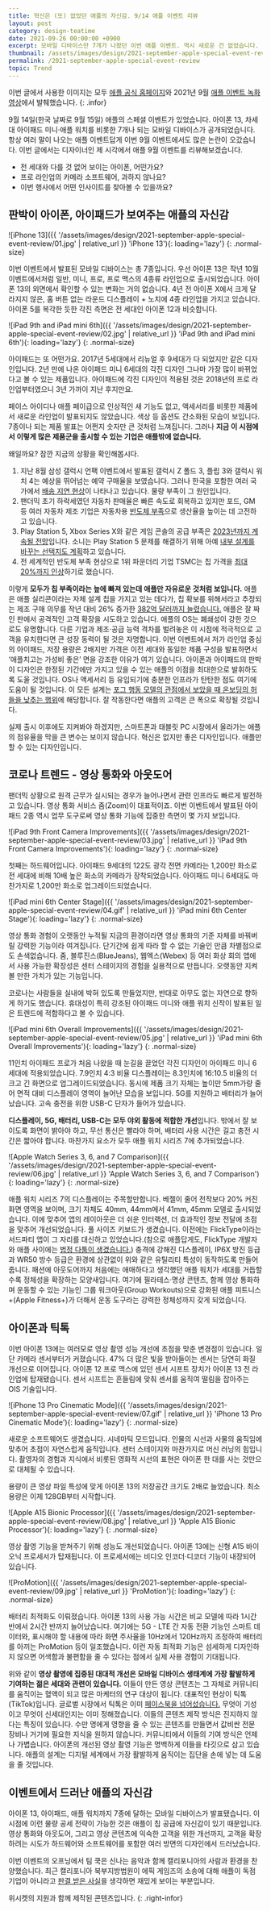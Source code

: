 ```yaml
---
title: 혁신은 (또) 없었던 애플의 자신감. 9/14 애플 이벤트 리뷰
layout: post
category: design-teatime
date: 2021-09-26 00:00:00 +0900
excerpt: 모바일 디바이스만 7개가 나왔던 이번 애플 이벤트. 역시 새로운 건 없었습니다. 그러나 애플의 고객은 큰 폭으로 확장될 것입니다. 왜일까요?
thumbnail: /assets/images/design/2021-september-apple-special-event-review/00.jpg
permalink: /2021-september-apple-special-event-review
topic: Trend
---
```


이번 글에서 사용한 이미지는 모두 <a title='Apple' href='https://apple.com' target='_blank' rel='noopener'>애플 공식 홈페이지</a>와 2021년 9월 <a title='Apple 이벤트 - 2021년 9월' href='https://www.apple.com/kr/apple-events/september-2021/' target='_blank' rel='noopener'>애플 이벤트 녹화 영상</a>에서 발췌했습니다.
{: .infor}

9월 14일(한국 날짜로 9월 15일) 애플의 스페셜 이벤트가 있었습니다. 아이폰 13, 차세대 아이패드 미니·애플 워치를 비롯한 7개나 되는 모바일 디바이스가 공개되었습니다. 항상 여러 말이 나오는 애플 이벤트답게 이번 9월 이벤트에서도 많은 논란이 오갔습니다. 이번 글에서는 디자이너인 제 시각에서 애플 9월 이벤트를 리뷰해보겠습니다.

- 전 세대와 다를 것 없어 보이는 아이폰, 어떤가요?
- 프로 라인업의 카메라 소프트웨어, 과하지 않나요?
- 이번 행사에서 어떤 인사이트를 찾아볼 수 있을까요?

## 판박이 아이폰, 아이패드가 보여주는 애플의 자신감

![iPhone 13]({{ '/assets/images/design/2021-september-apple-special-event-review/01.jpg' | relative_url }} 'iPhone 13'){: loading='lazy'}
{: .normal-size}

이번 이벤트에서 발표된 모바일 디바이스는 총 7종입니다. 우선 아이폰 13은 작년 10월 이벤트에서처럼 일반, 미니, 프로, 프로 맥스의 4종류 라인업으로 출시되었습니다. 아이폰 13의 외면에서 확인할 수 있는 변화는 거의 없습니다. 4년 전 아이폰 X에서 크게 달라지지 않은, 홈 버튼 없는 라운드 디스플레이 + 노치에 4종 라인업을 가지고 있습니다. 아이폰 5를 복각한 듯한 각진 측면은 전 세대인 아이폰 12과 비슷합니다.

![iPad 9th and iPad mini 6th]({{ '/assets/images/design/2021-september-apple-special-event-review/02.jpg' | relative_url }} 'iPad 9th and iPad mini 6th'){: loading='lazy'}
{: .normal-size}

아이패드는 또 어떤가요. 2017년 5세대에서 리뉴얼 후 9세대가 다 되었지만 같은 디자인입니다. 2년 만에 나온 아이패드 미니 6세대의 각진 디자인 그나마 가장 많이 바뀌었다고 볼 수 있는 제품입니다. 아이패드에 각진 디자인이 적용된 것은 2018년의 프로 라인업부터였으니 3년 가까이 지난 후지만요.

페이스 아이디나 애플 페이급으로 인상적인 새 기능도 없고, 액세서리를 비롯한 제품에서 새로운 라인업이 발표되지도 않았습니다. 색상 등 옵션도 간소화된 모습이 보입니다. 7종이나 되는 제품 발표는 어쩐지 숫자만 큰 것처럼 느껴집니다. 그러나 **지금 이 시점에서 이렇게 많은 제품군을 출시할 수 있는 기업은 애플밖에 없습니다.**

왜일까요? 잠깐 지금의 상황을 확인해봅시다.

1. 지난 8월 삼성 갤럭시 언팩 이벤트에서 발표된 갤럭시 Z 폴드 3, 플립 3와 갤럭시 워치 4는 예상을 뛰어넘는 예약 구매율을 보였습니다. 그러나 한국을 포함한 여러 국가에서 <a title='Furqan Shahid(Wccftech), 2021 - Galaxy Z Fold 3 and Z Flip 3 Sales Are Causing Shipment Problems for Samsung' href='https://wccftech.com/galaxy-z-fold-3-and-z-flip-3-sales-are-causing-shipment-problems-for-samsung/?refer=mag_epmat' target='_blank' rel='noopener'>배송 지연 현상</a>이 나타나고 있습니다. 물량 부족이 그 원인입니다.
2. 팬더믹 초기 하락세였던 자동차 판매율은 빠른 속도로 회복하고 있지만 포드, GM 등 여러 자동차 제조 기업은 자동차용 <a title='Mark Ludwikowski and William Sjoberg, 2021 - Semiconductor shortage and the U.S. auto industry' href='https://www.reuters.com/legal/legalindustry/semiconductor-shortage-us-auto-industry-2021-06-22/?refer=mag_epmat' target='_blank' rel='noopener'>반도체 부족</a>으로 생산율을 높이는 데 고전하고 있습니다.
3. Play Station 5, Xbox Series X와 같은 게임 콘솔의 공급 부족은 <a title='Dalton Cooper, 2021 - PS5, Xbox Series X Supply Shortages Could Last Until 2023' href='https://gamerant.com/ps5-xbox-series-x-chip-shortage/?refer=mag_epmat' target='_blank' rel='noopener'>2023년까지 계속될 전망</a>입니다. 소니는 Play Station 5 문제를 해결하기 위해 아예 <a title='Michael Beckwith, 2021 - PS5 Reportedly Getting Hardware Redesign Next Year Due to Supply Shortages' href='https://gamerant.com/ps5-reported-hardware-redesign-2022-supply-shortages/?refer=mag_epmat' target='_blank' rel='noopener'>내부 설계를 바꾸는 선택지도 계획</a>하고 있습니다.
4. 전 세계적인 반도체 부족 현상으로 1위 파운더리 기업 TSMC는 칩 가격을 <a title='Yu Nakamura(Nikkei), 2021 - TSMC hikes chip prices up to 20% amid supply shortage' href='https://asia.nikkei.com/Business/Tech/Semiconductors/TSMC-hikes-chip-prices-up-to-20-amid-supply-shortage?refer=mag_epmat' target='_blank' rel='noopener'>최대 20%까지 인상</a>하기로 했습니다.

이렇게 **모두가 칩 부족이라는 늪에 빠져 있는데 애플만 자유로운 것처럼 보입니다.** 애플은 애플 실리콘이라는 자체 설계 칩을 가지고 있는 데다가, 칩 확보를 위해서라고 추정되는 제조 구매 의무를 작년 대비 26% 증가한 <a title='Josh Centers, 2021 - Apple Is Now an Antifragile Company' href='https://tidbits.com/2021/07/30/apple-is-now-an-antifragile-company/?refer=mag_epmat' target='_blank' rel='noopener'>382억 달러까지 늘렸습니다.</a> 애플은 잘 짜인 판에서 공격적인 고객 확장을 시도하고 있습니다. 애플의 OS는 폐쇄성이 강한 것으로도 유명합니다. 다른 기업과 제조·공급 능력 격차를 벌려놓은 이 시점에 적극적으로 고객을 유치한다면 큰 성장 동력이 될 것은 자명합니다. 이번 이벤트에서 저가 라인업 중심의 아이패드, 저장 용량은 2배지만 가격은 이전 세대와 동일한 제품 구성을 발표하면서 ‘애플치고는 가성비 좋은’ 면을 강조한 이유가 여기 있습니다. 아이폰과 아이패드의 판박이 디자인은 한정된 기간에만 가지고 있을 수 있는 애플의 이점을 최대한으로 발휘하도록 도울 것입니다. OS나 액세서리 등 유입되기에 충분한 인프라가 탄탄한 점도 여기에 도움이 될 것입니다. 이 모든 설계는 <a title='매거진 입맛 - 고객 10명 중 6명은 한번 쓰고 버린다. 줄줄 새는 제품 온보딩 고치기' href='/product-led-growth-onboarding' target='_blank' rel='noopener'>포그 행동 모델의 관점에서 보았을 때 온보딩의 허들을 낮추는 행위</a>에 해당합니다. 잘 작동한다면 애플의 고객은 큰 폭으로 확장될 것입니다.

실제 출시 이후에도 지켜봐야 하겠지만, 스마트폰과 태블릿 PC 시장에서 올라가는 애플의 점유율을 막을 큰 변수는 보이지 않습니다. 혁신은 없지만 좋은 디자인입니다. 애플만 할 수 있는 디자인입니다.

## 코로나 트렌드 - 영상 통화와 아웃도어

팬더믹 상황으로 원격 근무가 실시되는 경우가 늘어나면서 관련 인프라도 빠르게 발전하고 있습니다. 영상 통화 서비스 줌(Zoom)이 대표적이죠. 이번 이벤트에서 발표된 아이패드 2종 역시 업무 도구로써 영상 통화 기능에 집중한 측면이 몇 가지 보입니다.

![iPad 9th Front Camera Improvements]({{ '/assets/images/design/2021-september-apple-special-event-review/03.jpg' | relative_url }} 'iPad 9th Front Camera Improvements'){: loading='lazy'}
{: .normal-size}

첫째는 하드웨어입니다. 아이패드 9세대의 122도 광각 전면 카메라는 1,200만 화소로 전 세대에 비해 10배 높은 화소의 카메라가 장착되었습니다. 아이패드 미니 6세대도 마찬가지로 1,200만 화소로 업그레이드되었습니다.

![iPad mini 6th Center Stage]({{ '/assets/images/design/2021-september-apple-special-event-review/04.gif' | relative_url }} 'iPad mini 6th Center Stage'){: loading='lazy'}
{: .normal-size}

영상 통화 경험이 오랫동안 누적될 지금의 환경이라면 영상 통화의 기준 자체를 바꿔버릴 강력한 기능이라 여겨집니다. 단기간에 쉽게 따라 할 수 없는 기술인 만큼 차별점으로도 손색없습니다. 줌, 블루진스(BlueJeans), 웹엑스(Webex) 등 여러 화상 회의 앱에서 사용 가능한 확장성은 센터 스테이지의 경험을 실용적으로 만듭니다. 오랫동안 지켜볼 만한 가치가 있는 기능입니다.

코로나는 사람들을 실내에 박혀 있도록 만들었지만, 반대로 아무도 없는 자연으로 향하게 하기도 했습니다. 휴대성이 특히 강조된 아이패드 미니와 애플 워치 신작이 발표된 일은 트렌드에 적합하다고 볼 수 있습니다.

![iPad mini 6th Overall Improvements]({{ '/assets/images/design/2021-september-apple-special-event-review/05.jpg' | relative_url }} 'iPad mini 6th Overall Improvements'){: loading='lazy'}
{: .normal-size}

11인치 아이패드 프로가 처음 나왔을 때 눈길을 끌었던 각진 디자인이 아이패드 미니 6세대에 적용되었습니다. 7.9인치 4:3 비율 디스플레이는 8.3인치에 16:10.5 비율의 더 크고 긴 화면으로 업그레이드되었습니다. 동시에 제품 크기 자체는 높이만 5mm가량 줄어 면적 대비 디스플레이 영역이 늘어난 모습을 보입니다. 5G를 지원하고 배터리가 늘어났습니다. 고속 충전을 위한 USB-C 단자가 들어가 있습니다.

**디스플레이, 5G, 배터리, USB-C는 모두 야외 활동에 적합한 개선**입니다. 밖에서 잘 보이도록 화면이 밝아야 하고, 무선 통신은 빨라야 하며, 배터리 사용 시간은 길고 충전 시간은 짧아야 합니다. 마찬가지 요소가 모두 애플 워치 시리즈 7에 추가되었습니다.

![Apple Watch Series 3, 6, and 7 Comparison]({{ '/assets/images/design/2021-september-apple-special-event-review/06.jpg' | relative_url }} 'Apple Watch Series 3, 6, and 7 Comparison'){: loading='lazy'}
{: .normal-size}

애플 워치 시리즈 7의 디스플레이는 주목할만합니다. 베젤이 줄어 전작보다 20% 커진 화면 영역을 보이며, 크기 자체도 40mm, 44mm에서 41mm, 45mm 모델로 출시되었습니다. 이에 맞추어 앱의 레이아웃은 더 쉬운 인터랙션, 더 효과적인 정보 전달에 초점을 맞추어 개선되었습니다. 풀 사이즈 키보드가 생겼습니다. 이전에는 FlickType이라는 서드파티 앱이 그 자리를 대신하고 있었습니다.(참으로 애플답게도, FlickType 개발자와 애플 사이에는 <a title='Sean Hollister(The Verge), 2021 - The bitter lawsuit hanging over the Apple Watch’s new swipe keyboard' href='https://www.theverge.com/2021/9/16/22676706/apple-watch-swipe-keyboard-flicktype-lawsuit-kosta-eleftheriou?refer=mag_epmat' target='_blank' rel='noopener'>법정 다툼이 생겼습니다.</a>) 충격에 강해진 디스플레이, IP6X 방진 등급과 WR50 방수 등급은 환경에 상관없이 위와 같은 유틸리티 특성이 동작하도록 만들어 줍니다. 패션에 아웃도어까지 처음에는 애매하다고 생각했던 애플 워치가 세대를 거듭할수록 정체성을 확장하는 모양새입니다. 여기에 필라테스·명상 콘텐츠, 함께 영상 통화하며 운동할 수 있는 기능인 그룹 워크아웃(Group Workouts)으로 강화된 애플 피트니스+(Apple Fitness+)가 더해서 운동 도구라는 강력한 정체성까지 갖게 되었습니다.

## 아이폰과 틱톡

이번 아이폰 13에는 여러모로 영상 촬영 성능 개선에 초점을 맞춘 변경점이 있습니다. 일단 카메라 센서부터가 커졌습니다. 47% 더 많은 빛을 받아들이는 센서는 당연히 화질 개선으로 이어집니다. 아이폰 12 프로 맥스에 있던 센서 시프트 장치가 아이폰 13 전 라인업에 탑재됐습니다. 센서 시프트는 흔들림에 맞춰 센서를 움직여 떨림을 잡아주는 OIS 기술입니다.

![iPhone 13 Pro Cinematic Mode]({{ '/assets/images/design/2021-september-apple-special-event-review/07.gif' | relative_url }} 'iPhone 13 Pro Cinematic Mode'){: loading='lazy'}
{: .normal-size}

새로운 소프트웨어도 생겼습니다. 시네마틱 모드입니다. 인물의 시선과 사물의 움직임에 맞추어 초점이 자연스럽게 움직입니다. 센터 스테이지와 마찬가지로 머신 러닝의 힘입니다. 촬영자의 경험과 지식에서 비롯된 영화적 시선의 표현은 아이폰 한 대를 사는 것만으로 대체될 수 있습니다.

용량이 큰 영상 파일 특성에 맞게 아이폰 13의 저장공간 크기도 2배로 늘었습니다. 최소 용량은 이제 128GB부터 시작합니다.

![Apple A15 Bionic Processor]({{ '/assets/images/design/2021-september-apple-special-event-review/08.jpg' | relative_url }} 'Apple A15 Bionic Processor'){: loading='lazy'}
{: .normal-size}

영상 촬영 기능을 받쳐주기 위해 성능도 개선되었습니다. 아이폰 13에는 신형 A15 바이오닉 프로세서가 탑재됩니다. 이 프로세서에는 비디오 인코더·디코더 기능이 내장되어 있습니다.

![ProMotion]({{ '/assets/images/design/2021-september-apple-special-event-review/09.jpg' | relative_url }} 'ProMotion'){: loading='lazy'}
{: .normal-size}

배터리 최적화도 이뤄졌습니다. 아이폰 13의 사용 가능 시간은 비교 모델에 따라 1시간 반에서 2시간 반까지 늘어났습니다. 여기에는 5G - LTE 간 자동 전환 기능인 스마트 데이터와, 표시해야 할 내용에 따라 화면 주사율을 10Hz에서 120Hz까지 조정하여 배터리를 아끼는 ProMotion 등이 일조했습니다. 이런 자동 최적화 기능은 섬세하게 디자인하지 않으면 어색함과 불편함을 줄 수 있다는 점에서 실제 사용 경험이 기대됩니다.

위와 같이 **영상 촬영에 집중된 대대적 개선은 모바일 디바이스 생태계에 가장 활발하게 기여하는 젊은 세대와 관련이 있습니다.** 이들이 만든 영상 콘텐츠는 그 자체로 커뮤니티를 움직이는 혈액이 되고 많은 마케터의 연구 대상이 됩니다. 대표적인 현상이 틱톡(TikTok)입니다. 글로벌 시장에서 틱톡은 이미 <a title='Rei Nakafuji, 2021 - TikTok overtakes Facebook as world’s most downloaded app' href='https://asia.nikkei.com/Business/Technology/TikTok-overtakes-Facebook-as-world-s-most-downloaded-app?refer=mag_epmat' target='_blank' rel='noopener'>페이스북을 넘어섰습니다.</a> 무엇이 기성이고 무엇이 신세대인지는 이미 정해졌습니다. 이들의 콘텐츠 제작 방식은 진지하지 않다는 특징이 있습니다. 수만 명에게 영향을 줄 수 있는 콘텐츠를 만들면서 값비싼 전문 장비나 거기에 필요한 지식을 원하지 않습니다. 커뮤니티에서 이들의 기여 방식은 언제나 가볍습니다. 아이폰의 개선된 영상 촬영 기능은 명백하게 이들을 타깃으로 삼고 있습니다. 애플의 설계는 디지털 세계에서 가장 활발하게 움직이는 집단을 손에 넣는 데 도움을 줄 것입니다.

## 이벤트에서 드러난 애플의 자신감

아이폰 13, 아이패드, 애플 워치까지 7종에 달하는 모바일 디바이스가 발표됐습니다. 이 시점에 이런 물량 공세 전략이 가능한 것은 애플이 칩 공급에 자신감이 있기 때문입니다. 영상 통화와 아웃도어, 그리고 영상 콘텐츠에 익숙한 고객을 위한 개선까지, 고객을 확장하려는 시도가 하드웨어와 소프트웨어를 포함한 여러 방면의 디자인에서 드러났습니다.

이번 이벤트의 오프닝에서 팀 쿡은 신나는 음악과 함께 캘리포니아의 사람과 환경을 찬양했습니다. 최근 캘리포니아 북부지방법원이 에픽 게임즈의 소송에 대해 애플이 독점 기업이 아니라고 <a title='Apple must allow other forms of in-app purchase, rules judge in Epic v. Apple' href='https://www.theverge.com/2021/9/10/22662320/epic-apple-ruling-injunction-judge-court-app-store?refer=mag_epmat' target='_blank' rel='noopener'>판결 받은 사실</a>을 생각하면 재밌게 보이는 부분입니다.

위시켓의 지원과 함께 제작된 콘텐츠입니다.
{: .right-infor}